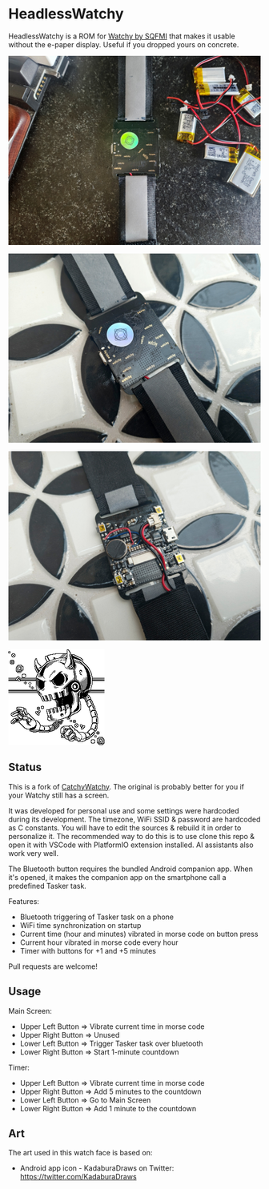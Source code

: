 # HeadlessWatchy

HeadlessWatchy is a ROM for [Watchy by SQFMI](https://watchy.sqfmi.com/) that makes it usable without the e-paper display. Useful if you dropped yours on concrete.

![Front 1](IMG_20250612_112427836_HDR.jpg "Front 1")

![Front 2](IMG_20250612_112514727_HDR.jpg "Front 2")

![Back](IMG_20250612_112522809_HDR.jpg "Back")

![App Icon](icon.png "App Icon")

## Status

This is a fork of [CatchyWatchy](https://github.com/mafik/CatchyWatchy). The original is probably better for you if your Watchy still has a screen.

It was developed for personal use and some settings were hardcoded during its development. The timezone, WiFi SSID & password are hardcoded as C constants. You will have to edit the sources & rebuild it in order to personalize it. The recommended way to do this is to use clone this repo & open it with VSCode with PlatformIO extension installed. AI assistants also work very well.

The Bluetooth button requires the bundled Android companion app. When it's opened, it makes the companion app on the smartphone call a predefined Tasker task.

Features:

* Bluetooth triggering of Tasker task on a phone
* WiFi time synchronization on startup
* Current time (hour and minutes) vibrated in morse code on button press
* Current hour vibrated in morse code every hour
* Timer with buttons for +1 and +5 minutes

Pull requests are welcome!

## Usage

Main Screen:

* Upper Left Button => Vibrate current time in morse code
* Upper Right Button => Unused
* Lower Left Button => Trigger Tasker task over bluetooth
* Lower Right Button => Start 1-minute countdown

Timer:

* Upper Left Button => Vibrate current time in morse code
* Upper Right Button => Add 5 minutes to the countdown
* Lower Left Button => Go to Main Screen
* Lower Right Button => Add 1 minute to the countdown

## Art

The art used in this watch face is based on:

* Android app icon - KadaburaDraws on Twitter: https://twitter.com/KadaburaDraws
